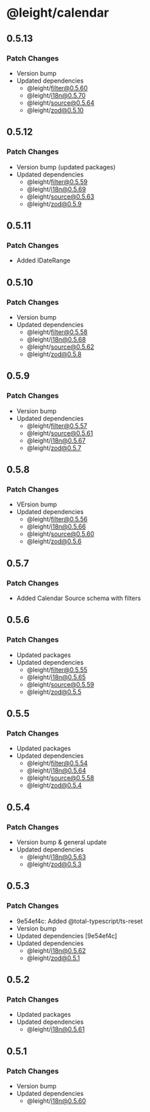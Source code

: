 # @leight/calendar

## 0.5.13

### Patch Changes

- Version bump
- Updated dependencies
  - @leight/filter@0.5.60
  - @leight/i18n@0.5.70
  - @leight/source@0.5.64
  - @leight/zod@0.5.10

## 0.5.12

### Patch Changes

- Version bump (updated packages)
- Updated dependencies
  - @leight/filter@0.5.59
  - @leight/i18n@0.5.69
  - @leight/source@0.5.63
  - @leight/zod@0.5.9

## 0.5.11

### Patch Changes

- Added IDateRange

## 0.5.10

### Patch Changes

- Version bump
- Updated dependencies
  - @leight/filter@0.5.58
  - @leight/i18n@0.5.68
  - @leight/source@0.5.62
  - @leight/zod@0.5.8

## 0.5.9

### Patch Changes

- Version bump
- Updated dependencies
  - @leight/filter@0.5.57
  - @leight/source@0.5.61
  - @leight/i18n@0.5.67
  - @leight/zod@0.5.7

## 0.5.8

### Patch Changes

- VErsion bump
- Updated dependencies
  - @leight/filter@0.5.56
  - @leight/i18n@0.5.66
  - @leight/source@0.5.60
  - @leight/zod@0.5.6

## 0.5.7

### Patch Changes

- Added Calendar Source schema with filters

## 0.5.6

### Patch Changes

- Updated packages
- Updated dependencies
  - @leight/filter@0.5.55
  - @leight/i18n@0.5.65
  - @leight/source@0.5.59
  - @leight/zod@0.5.5

## 0.5.5

### Patch Changes

- Updated packages
- Updated dependencies
  - @leight/filter@0.5.54
  - @leight/i18n@0.5.64
  - @leight/source@0.5.58
  - @leight/zod@0.5.4

## 0.5.4

### Patch Changes

- Version bump & general update
- Updated dependencies
  - @leight/i18n@0.5.63
  - @leight/zod@0.5.3

## 0.5.3

### Patch Changes

- 9e54ef4c: Added @total-typescript/ts-reset
- Version bump
- Updated dependencies [9e54ef4c]
- Updated dependencies
  - @leight/i18n@0.5.62
  - @leight/zod@0.5.1

## 0.5.2

### Patch Changes

- Updated packages
- Updated dependencies
  - @leight/i18n@0.5.61

## 0.5.1

### Patch Changes

- Version bump
- Updated dependencies
  - @leight/i18n@0.5.60
